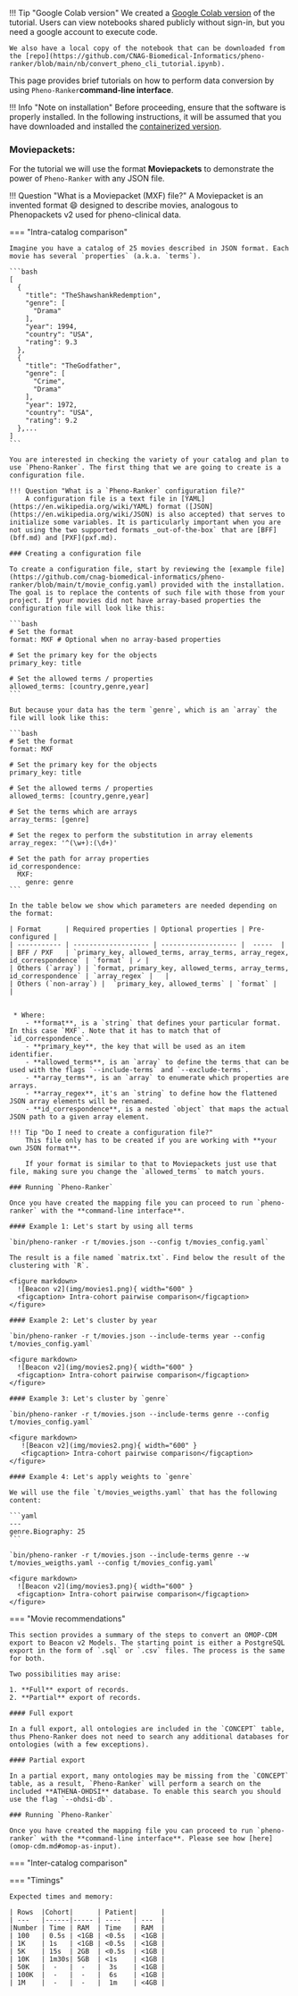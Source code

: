 !!! Tip "Google Colab version"
    We created a [Google Colab version](https://colab.research.google.com/drive/1T6F3bLwfZyiYKD6fl1CIxs9vG068RHQ6) of the tutorial. Users can view notebooks shared publicly without sign-in, but you need a google account to execute code.

    We also have a local copy of the notebook that can be downloaded from the [repo](https://github.com/CNAG-Biomedical-Informatics/pheno-ranker/blob/main/nb/convert_pheno_cli_tutorial.ipynb). 

This page provides brief tutorials on how to perform data conversion by using `Pheno-Ranker`**command-line interface**.

!!! Info "Note on installation"
    Before proceeding, ensure that the software is properly installed. In the following instructions, it will be assumed that you have downloaded and installed the [containerized version](https://github.com/CNAG-Biomedical-Informatics/pheno-ranker#containerized-recommended-method).

### Moviepackets:

For the tutorial we will use the format **Moviepackets** to demonstrate the power of `Pheno-Ranker` with any JSON file.

!!! Question "What is a Moviepacket (MXF) file?"
    A Moviepacket is an invented format :smile: designed to describe movies, analogous to Phenopackets v2 used for pheno-clinical data.


=== "Intra-catalog comparison"

    Imagine you have a catalog of 25 movies described in JSON format. Each movie has several `properties` (a.k.a. `terms`).

    ```bash
    [
      {
        "title": "TheShawshankRedemption",
        "genre": [
          "Drama"
        ],
        "year": 1994,
        "country": "USA",
        "rating": 9.3
      },
      {
        "title": "TheGodfather",
        "genre": [
          "Crime",
          "Drama"
        ],
        "year": 1972,
        "country": "USA",
        "rating": 9.2
      },...
    ]
    ```

    You are interested in checking the variety of your catalog and plan to use `Pheno-Ranker`. The first thing that we are going to create is a configuration file.

    !!! Question "What is a `Pheno-Ranker` configuration file?"
        A configuration file is a text file in [YAML](https://en.wikipedia.org/wiki/YAML) format ([JSON](https://en.wikipedia.org/wiki/JSON) is also accepted) that serves to initialize some variables. It is particularly important when you are not using the two supported formats _out-of-the-box` that are [BFF](bff.md) and [PXF](pxf.md).

    ### Creating a configuration file

    To create a configuration file, start by reviewing the [example file](https://github.com/cnag-biomedical-informatics/pheno-ranker/blob/main/t/movie_config.yaml) provided with the installation. The goal is to replace the contents of such file with those from your project. If your movies did not have array-based properties the configuration file will look like this:

    ```bash
    # Set the format
    format: MXF # Optional when no array-based properties

    # Set the primary key for the objects
    primary_key: title

    # Set the allowed terms / properties
    allowed_terms: [country,genre,year]
    ```

    But because your data has the term `genre`, which is an `array` the file will look like this:
    
    ```bash
    # Set the format
    format: MXF
    
    # Set the primary key for the objects
    primary_key: title
    
    # Set the allowed terms / properties
    allowed_terms: [country,genre,year]
    
    # Set the terms which are arrays
    array_terms: [genre]
    
    # Set the regex to perform the substitution in array elements
    array_regex: '^(\w+):(\d+)'

    # Set the path for array properties
    id_correspondence:
      MXF:
        genre: genre
    ```

    In the table below we show which parameters are needed depending on the format:

    | Format      | Required properties | Optional properties | Pre-configured |
    | ----------- | ------------------- | ------------------- |  -----  | 
    | BFF / PXF   | `primary_key, allowed_terms, array_terms, array_regex, id_correspondence` | `format` | ✓ |
    | Others (`array`) | `format, primary_key, allowed_terms, array_terms, id_correspondence` | `array_regex` |   |
    | Others (`non-array`) |  `primary_key, allowed_terms` | `format` |   |


     * Where:
        - **format**, is a `string` that defines your particular format. In this case `MXF`. Note that it has to match that of `id_correspondence`.
        - **primary_key**, the key that will be used as an item identifier.
        - **allowed_terms**, is an `array` to define the terms that can be used with the flags `--include-terms` and `--exclude-terms`.
        - **array_terms**, is an `array` to enumerate which properties are arrays.
        - **array_regex**, it's an `string` to define how the flattened JSON array elements will be renamed.
        - **id_correspondence**, is a nested `object` that maps the actual JSON path to a given array element.

    !!! Tip "Do I need to create a configuration file?"
        This file only has to be created if you are working with **your own JSON format**. 

        If your format is similar to that to Moviepackets just use that file, making sure you change the `allowed_terms` to match yours.

    ### Running `Pheno-Ranker`

    Once you have created the mapping file you can proceed to run `pheno-ranker` with the **command-line interface**. 

    #### Example 1: Let's start by using all terms

    `bin/pheno-ranker -r t/movies.json --config t/movies_config.yaml`

    The result is a file named `matrix.txt`. Find below the result of the clustering with `R`.

    <figure markdown>
      ![Beacon v2](img/movies1.png){ width="600" }
      <figcaption> Intra-cohort pairwise comparison</figcaption>
    </figure>

    #### Example 2: Let's cluster by year

    `bin/pheno-ranker -r t/movies.json --include-terms year --config t/movies_config.yaml`

    <figure markdown>
      ![Beacon v2](img/movies2.png){ width="600" }
      <figcaption> Intra-cohort pairwise comparison</figcaption>
    </figure>

    #### Example 3: Let's cluster by `genre`

    `bin/pheno-ranker -r t/movies.json --include-terms genre --config t/movies_config.yaml`

    <figure markdown>
       ![Beacon v2](img/movies2.png){ width="600" }
       <figcaption> Intra-cohort pairwise comparison</figcaption>
    </figure>

    #### Example 4: Let's apply weights to `genre`

    We will use the file `t/movies_weigths.yaml` that has the following content:

    ```yaml
    ---
    genre.Biography: 25
    ```

    `bin/pheno-ranker -r t/movies.json --include-terms genre --w t/movies_weigths.yaml --config t/movies_config.yaml`

    <figure markdown>
      ![Beacon v2](img/movies3.png){ width="600" }
      <figcaption> Intra-cohort pairwise comparison</figcaption>
    </figure>
 
=== "Movie recommendations"

    This section provides a summary of the steps to convert an OMOP-CDM export to Beacon v2 Models. The starting point is either a PostgreSQL export in the form of `.sql` or `.csv` files. The process is the same for both.

    Two possibilities may arise:

    1. **Full** export of records.
    2. **Partial** export of records.

    #### Full export 

    In a full export, all ontologies are included in the `CONCEPT` table, thus Pheno-Ranker does not need to search any additional databases for ontologies (with a few exceptions). 

    #### Partial export

    In a partial export, many ontologies may be missing from the `CONCEPT` table, as a result, `Pheno-Ranker` will perform a search on the included **ATHENA-OHDSI** database. To enable this search you should use the flag `--ohdsi-db`.

    ### Running `Pheno-Ranker`

    Once you have created the mapping file you can proceed to run `pheno-ranker` with the **command-line interface**. Please see how [here](omop-cdm.md#omop-as-input).


=== "Inter-catalog comparison"


=== "Timings"

    Expected times and memory:

    | Rows  |Cohort|      | Patient|      | 
    | ---   |------|----- | ----   | ---  |
    |Number | Time | RAM  | Time   | RAM  |
    | 100   | 0.5s | <1GB | <0.5s  | <1GB |
    | 1K    | 1s   | <1GB | <0.5s  | <1GB |
    | 5K    | 15s  | 2GB  | <0.5s  | <1GB |
    | 10K   | 1m30s| 5GB  | <1s    | <1GB |
    | 50K   |  -   |  -   |  3s    | <1GB |
    | 100K  |  -   |  -   |  6s    | <1GB |
    | 1M    |  -   |  -   |  1m    | <4GB |
